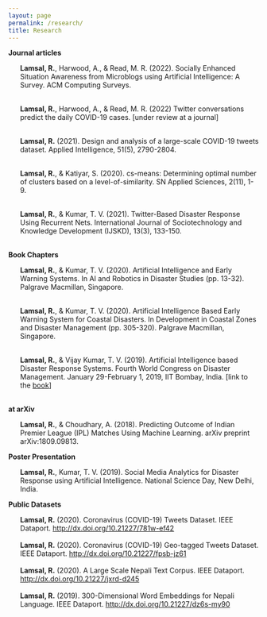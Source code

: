 ```yaml
---
layout: page
permalink: /research/
title: Research
---
```

<b>Journal articles</b>
<ul>
<b>Lamsal, R.</b>, Harwood, A., & Read, M. R. (2022). Socially Enhanced Situation Awareness from Microblogs using Artificial Intelligence: A Survey. ACM Computing Surveys.
<br><br>  
  
<b>Lamsal, R.</b>, Harwood, A., & Read, M. R. (2022) Twitter conversations predict the daily COVID-19 cases. [under review at a journal]<br><br> 
  
<b>Lamsal, R.</b> (2021). Design and analysis of a large-scale COVID-19 tweets dataset. Applied Intelligence, 51(5), 2790-2804.
<br><br>

<b>Lamsal, R.</b>, & Katiyar, S. (2020). cs-means: Determining optimal number of clusters based on a level-of-similarity. SN Applied Sciences, 2(11), 1-9.
<br><br>

<b>Lamsal, R.</b>, & Kumar, T. V. (2021). Twitter-Based Disaster Response Using Recurrent Nets. International Journal of Sociotechnology and Knowledge Development (IJSKD), 13(3), 133-150.<br><br>
</ul>

<b>Book Chapters</b>

<ul>

<b>Lamsal, R.</b>, & Kumar, T. V. (2020). Artificial Intelligence and Early Warning Systems. In AI and Robotics in Disaster Studies (pp. 13-32). Palgrave Macmillan, Singapore.<br><br>

<b>Lamsal, R.</b>, & Kumar, T. V. (2020). Artificial Intelligence Based Early Warning System for Coastal Disasters. In Development in Coastal Zones and Disaster Management (pp. 305-320). Palgrave Macmillan, Singapore.<br><br>
  
<b>Lamsal, R.</b>, & Vijay Kumar, T. V. (2019). Artificial Intelligence based Disaster Response Systems. Fourth World Congress on Disaster Management. January 29-February 1, 2019, IIT Bombay, India. [link to the <a href="https://www.wcdm.co.in/Documents/Past%20WCDMs/4th_WCDM_Ebook_Vol-3.pdf">book</a>]<br><br>

</ul>

<b>at arXiv</b>

<ul>

<b>Lamsal, R.</b>, & Choudhary, A. (2018). Predicting Outcome of Indian Premier League (IPL) Matches Using Machine Learning. arXiv preprint arXiv:1809.09813.

</ul>

<b>Poster Presentation</b>
<ul>

<b>Lamsal, R.</b>, Kumar, T. V. (2019). Social Media Analytics for Disaster Response using Artificial Intelligence. National Science Day, New Delhi, India.

</ul>

<b>Public Datasets</b>

<ul>
<b>Lamsal, R.</b> (2020). Coronavirus (COVID-19) Tweets Dataset. IEEE Dataport. <a href="http://dx.doi.org/10.21227/781w-ef42">http://dx.doi.org/10.21227/781w-ef42</a><br><br>
<b>Lamsal, R.</b> (2020). Coronavirus (COVID-19) Geo-tagged Tweets Dataset. IEEE Dataport. <a href="http://dx.doi.org/10.21227/fpsb-jz61">http://dx.doi.org/10.21227/fpsb-jz61</a><br><br>
<b>Lamsal, R.</b> (2020). A Large Scale Nepali Text Corpus. IEEE Dataport. <a href="http://dx.doi.org/10.21227/jxrd-d245">http://dx.doi.org/10.21227/jxrd-d245</a><br><br>
<b>Lamsal, R.</b> (2019). 300-Dimensional Word Embeddings for Nepali Language. IEEE Dataport. <a href="http://dx.doi.org/10.21227/dz6s-my90">http://dx.doi.org/10.21227/dz6s-my90</a>
</ul>
